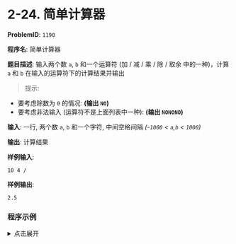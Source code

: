 # 2-24. 简单计算器

**ProblemID**: `1190`

**程序名**: 简单计算器

**题目描述**: 输入两个数 `a`, `b` 和一个运算符 (加 / 减 / 乘 / 除 / 取余 中的一种)，计算 `a` 和 `b` 在输入的运算符下的计算结果并输出

> 提示:

- 要考虑除数为 `0` 的情况: **(输出 `NO`)**
- 要考虑非法输入 (运算符不是上面列表中一种): **(输出 `NONONO`)**

**输入**: 一行, 两个数 `a`, `b` 和一个字符, 中间空格间隔 *(-`1000` < `a`,`b` < `1000`)*

**输出**: 计算结果

**样例输入**:
```text
10 4 /
```

**样例输出**:
```text
2.5
```

### 程序示例

<details>
<summary>点击展开</summary>

```cpp
#include <iostream>
using namespace std;

int main() {
    int a, b;
    char ch;
    cin >> a >> b >> ch;
    switch (ch) {
        case '+':
            cout << a + b;
            break;
        case '-':
            cout << a - b;
            break;
        case '*':
            cout << a * b;
            break;
        case '/':
            if (b == 0) {
                cout << "no";
            } else {
                printf("%.1f", (float)a / b);
            }
            break;
        case '%':
            cout << a % b;
            break;
    
        default:
            cout << "NONONO";
            break;
    }
    cout << endl;
    return 0;
}
```

```output
< 10 15 *
> 150
```

</details>